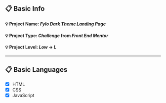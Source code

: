 ## :clipboard: Basic Info
#### :bulb: Project Name: [***Fylo Dark Theme Landing Page***](https://a7m3d000.github.io/L--Fylo-Dark-Theme-Landing-Page/)
#### :bulb: Project Type: ***Challenge*** from ***Front End Mentor***
#### :bulb: Project Level: ***Low*** -> ***L***

---

## :clipboard: Basic Languages
 - [x] HTML
 - [x] CSS
 - [x] JavaScript
